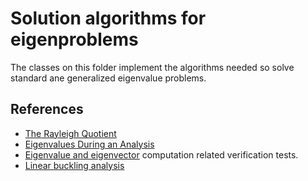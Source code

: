 # Solution algorithms for eigenproblems

The classes on this folder implement the algorithms needed so solve standard ane generalized eigenvalue problems.

## References

- [The Rayleigh Quotient](https://portwooddigital.com/2021/06/06/the-rayleigh-quotient/)
- [Eigenvalues During an Analysis](https://portwooddigital.com/2021/11/09/eigenvalues-during-an-analysis/)
- [Eigenvalue and eigenvector](https://en.wikipedia.org/wiki/Eigenvalues_and_eigenvectors) computation related verification tests.
- [Linear buckling analysis](https://portwooddigital.com/2021/05/29/right-under-your-nose)
